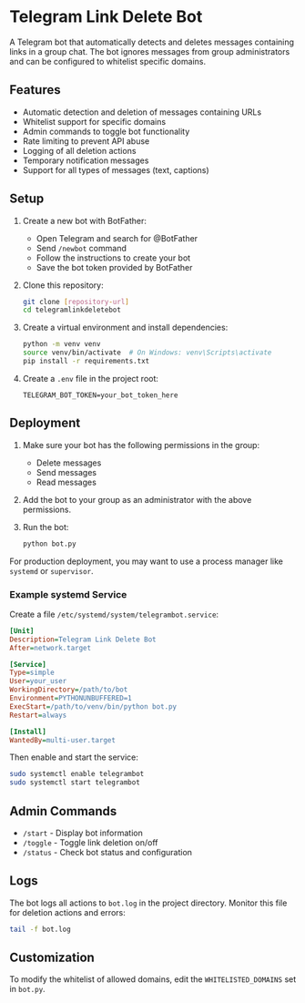 # Telegram Link Delete Bot

A Telegram bot that automatically detects and deletes messages containing links in a group chat. The bot ignores messages from group administrators and can be configured to whitelist specific domains.

## Features

- Automatic detection and deletion of messages containing URLs
- Whitelist support for specific domains
- Admin commands to toggle bot functionality
- Rate limiting to prevent API abuse
- Logging of all deletion actions
- Temporary notification messages
- Support for all types of messages (text, captions)

## Setup

1. Create a new bot with BotFather:
   - Open Telegram and search for @BotFather
   - Send `/newbot` command
   - Follow the instructions to create your bot
   - Save the bot token provided by BotFather

2. Clone this repository:
   ```bash
   git clone [repository-url]
   cd telegramlinkdeletebot
   ```

3. Create a virtual environment and install dependencies:
   ```bash
   python -m venv venv
   source venv/bin/activate  # On Windows: venv\Scripts\activate
   pip install -r requirements.txt
   ```

4. Create a `.env` file in the project root:
   ```
   TELEGRAM_BOT_TOKEN=your_bot_token_here
   ```

## Deployment

1. Make sure your bot has the following permissions in the group:
   - Delete messages
   - Send messages
   - Read messages

2. Add the bot to your group as an administrator with the above permissions.

3. Run the bot:
   ```bash
   python bot.py
   ```

For production deployment, you may want to use a process manager like `systemd` or `supervisor`.

### Example systemd Service

Create a file `/etc/systemd/system/telegrambot.service`:
```ini
[Unit]
Description=Telegram Link Delete Bot
After=network.target

[Service]
Type=simple
User=your_user
WorkingDirectory=/path/to/bot
Environment=PYTHONUNBUFFERED=1
ExecStart=/path/to/venv/bin/python bot.py
Restart=always

[Install]
WantedBy=multi-user.target
```

Then enable and start the service:
```bash
sudo systemctl enable telegrambot
sudo systemctl start telegrambot
```

## Admin Commands

- `/start` - Display bot information
- `/toggle` - Toggle link deletion on/off
- `/status` - Check bot status and configuration

## Logs

The bot logs all actions to `bot.log` in the project directory. Monitor this file for deletion actions and errors:
```bash
tail -f bot.log
```

## Customization

To modify the whitelist of allowed domains, edit the `WHITELISTED_DOMAINS` set in `bot.py`. 